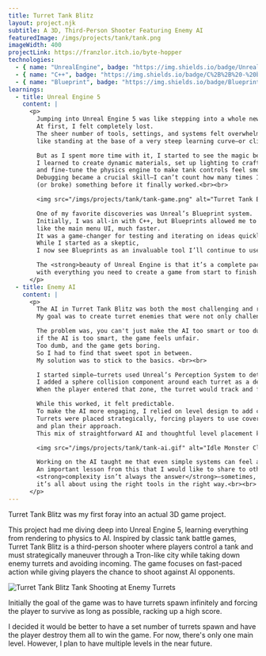 ```yaml
---
title: Turret Tank Blitz
layout: project.njk
subtitle: A 3D, Third-Person Shooter Featuring Enemy AI
featuredImage: /imgs/projects/tank/tank.png
imageWidth: 400
projectLink: https://franzlor.itch.io/byte-hopper
technologies:
  - { name: "UnrealEngine", badge: "https://img.shields.io/badge/Unreal%20Engine%205%20-%20black?style=for-the-badge" }
  - { name: "C++", badge: "https://img.shields.io/badge/C%2B%2B%20-%20blue?style=flat-square" }
  - { name: "Blueprint", badge: "https://img.shields.io/badge/Blueprint%20-%20grey?style=flat-square" }
learnings:
  - title: Unreal Engine 5
    content: |
      <p>
        Jumping into Unreal Engine 5 was like stepping into a whole new world—equal parts exciting and intimidating.
        At first, I felt completely lost.
        The sheer number of tools, settings, and systems felt overwhelming,
        like standing at the base of a very steep learning curve—or cliff.<br><br>

        But as I spent more time with it, I started to see the magic behind Unreal Engine.
        I learned to create dynamic materials, set up lighting to craft a Tron-like environment,
        and fine-tune the physics engine to make tank controls feel smooth and responsive.
        Debugging became a crucial skill—I can’t count how many times I fixed
        (or broke) something before it finally worked.<br><br>

        <img src="/imgs/projects/tank/tank-game.png" alt="Turret Tank Blitz Tank in Cybercity">

        One of my favorite discoveries was Unreal’s Blueprint system.
        Initially, I was all-in with C++, but Blueprints allowed me to prototype features,
        like the main menu UI, much faster.
        It was a game-changer for testing and iterating on ideas quickly.
        While I started as a skeptic,
        I now see Blueprints as an invaluable tool I’ll continue to use in future projects.<br><br>

        The <strong>beauty of Unreal Engine is that it’s a complete package</strong>,
        with everything you need to create a game from start to finish.<br><br>
      </p>
  - title: Enemy AI
    content: |
      <p>
        The AI in Turret Tank Blitz was both the most challenging and rewarding part of the project.
        My goal was to create turret enemies that were not only challenging but also fun.<br><br>

        The problem was, you can't just make the AI too smart or too dumb.
        if the AI is too smart, the game feels unfair.
        Too dumb, and the game gets boring.
        So I had to find that sweet spot in between.
        My solution was to stick to the basics. <br><br>

        I started simple—turrets used Unreal’s Perception System to detect the player’s tank.
        I added a sphere collision component around each turret as a detection radius.
        When the player entered that zone, the turret would track and fire.<br><br>

        While this worked, it felt predictable.
        To make the AI more engaging, I relied on level design to add complexity.
        Turrets were placed strategically, forcing players to use cover, maneuver carefully,
        and plan their approach.
        This mix of straightforward AI and thoughtful level placement kept the gameplay fun and dynamic.

        <img src="/imgs/projects/tank/tank-ai.gif" alt="Idle Monster Clicker"> <br><br>

        Working on the AI taught me that even simple systems can feel advanced when paired with good design.
        An important lesson from this that I would like to share to other developers:
        <strong>complexity isn’t always the answer</strong>—sometimes,
        it’s all about using the right tools in the right way.<br><br>
      </p>
---
```


Turret Tank Blitz was my first foray into an actual 3D game project.<br>

This project had me diving deep into Unreal Engine 5, learning everything from rendering to physics to AI.
Inspired by classic tank battle games, Turret Tank Blitz is a third-person shooter where players control a tank
and must strategically maneuver through a Tron-like city while taking down enemy turrets and avoiding incoming.
The game focuses on fast-paced action while giving players the chance to shoot against AI opponents.<br>

<img src="/imgs/projects/tank/tank-gif.gif" alt="Turret Tank Blitz Tank Shooting at Enemy Turrets"><br>

Initially the goal of the game was to have turrets spawn infinitely and forcing the player to survive as long as possible,
racking up a high score.<br>

I decided it would be better to have a set number of turrets spawn and have the player destroy them all to win the game.
For now, there's only one main level. However, I plan to have multiple levels in the near future.<br>